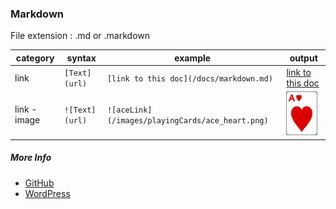 ### Markdown
File extension
: .md or .markdown

category | syntax | example | output
--- | --- | --- | ---
link | `[Text](url)` | `[link to this doc](/docs/markdown.md)` | [link to this doc](/docs/markdown.md)
link - image | `![Text](url)` | `![aceLink](/images/playingCards/ace_heart.png)` | ![aceLink](/images/playingCards/ace_heart.png)

##### More Info

- [GitHub](https://guides.github.com/features/mastering-markdown/)
- [WordPress](https://en.support.wordpress.com/markdown-quick-reference/)
